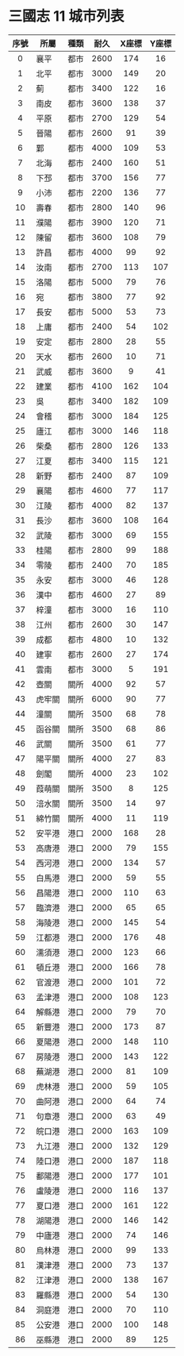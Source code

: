 # 三國志 11 城市列表
|序號|所屬|種類|耐久|X座標|Y座標
|:-:|-|-|-|:-:|:-:
| 0|襄平|都市|2600|174|16
| 1|北平|都市|3000|149|20
| 2|薊|都市|3400|122|16
| 3|南皮|都市|3600|138|37
| 4|平原|都市|2700|129|54
| 5|晉陽|都市|2600|91|39
| 6|鄴|都市|4000|109|53
| 7|北海|都市|2400|160|51
| 8|下邳|都市|3700|156|77
| 9|小沛|都市|2200|136|77
|10|壽春|都市|2800|140|96
|11|濮陽|都市|3900|120|71
|12|陳留|都市|3600|108|79
|13|許昌|都市|4000|99|92
|14|汝南|都市|2700|113|107
|15|洛陽|都市|5000|79|76
|16|宛|都市|3800|77|92
|17|長安|都市|5000|53|73
|18|上庸|都市|2400|54|102
|19|安定|都市|2800|28|55
|20|天水|都市|2600|10|71
|21|武威|都市|3600|9|41
|22|建業|都市|4100|162|104
|23|吳|都市|3400|182|109
|24|會稽|都市|3000|184|125
|25|廬江|都市|3000|146|118
|26|柴桑|都市|2800|126|133
|27|江夏|都市|3400|115|121
|28|新野|都市|2400|87|109
|29|襄陽|都市|4600|77|117
|30|江陵|都市|4000|82|137
|31|長沙|都市|3600|108|164
|32|武陵|都市|3000|69|155
|33|桂陽|都市|2800|99|188
|34|零陵|都市|2400|70|185
|35|永安|都市|3000|46|128
|36|漢中|都市|4600|27|89
|37|梓潼|都市|3000|16|110
|38|江州|都市|2600|30|147
|39|成都|都市|4800|10|132
|40|建寧|都市|2600|27|174
|41|雲南|都市|3000|5|191
|42|壺關|關所|4000|92|57
|43|虎牢關|關所|6000|90|77
|44|潼關|關所|3500|68|78
|45|函谷關|關所|3500|68|86
|46|武關|關所|3500|61|77
|47|陽平關|關所|4000|27|83
|48|劍閣|關所|4000|23|102
|49|葭萌關|關所|3500|8|125
|50|涪水關|關所|3500|14|97
|51|綿竹關|關所|4000|11|119
|52|安平港|港口|2000|168|28
|53|高唐港|港口|2000|79|155
|54|西河港|港口|2000|134|57
|55|白馬港|港口|2000|59|55
|56|昌陽港|港口|2000|110|63
|57|臨濟港|港口|2000|65|65
|58|海陵港|港口|2000|145|54
|59|江都港|港口|2000|176|48
|60|濡須港|港口|2000|123|66
|61|頓丘港|港口|2000|166|78
|62|官渡港|港口|2000|101|72
|63|孟津港|港口|2000|108|123
|64|解縣港|港口|2000|79|70
|65|新豐港|港口|2000|173|87
|66|夏陽港|港口|2000|148|110
|67|房陵港|港口|2000|143|122
|68|蕪湖港|港口|2000|81|109
|69|虎林港|港口|2000|59|105
|70|曲阿港|港口|2000|64|74
|71|句章港|港口|2000|63|49
|72|皖口港|港口|2000|163|109
|73|九江港|港口|2000|132|129
|74|陸口港|港口|2000|187|118
|75|鄱陽港|港口|2000|177|101
|76|盧陵港|港口|2000|116|137
|77|夏口港|港口|2000|161|122
|78|湖陽港|港口|2000|146|142
|79|中廬港|港口|2000|74|146
|80|烏林港|港口|2000|99|133
|81|漢津港|港口|2000|73|137
|82|江津港|港口|2000|138|167
|83|羅縣港|港口|2000|54|130
|84|洞庭港|港口|2000|70|110
|85|公安港|港口|2000|100|148
|86|巫縣港|港口|2000|89|125
